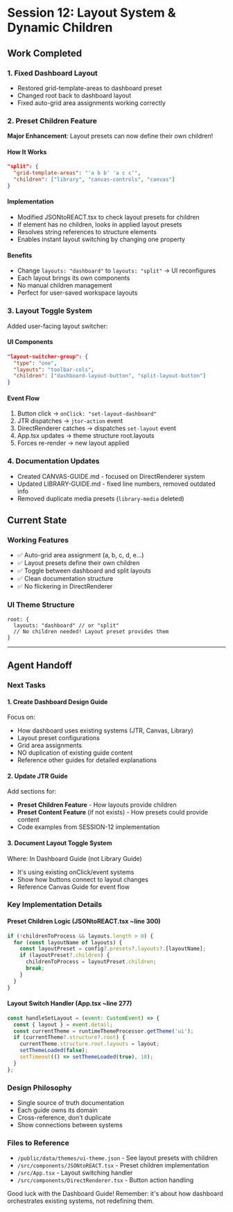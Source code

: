 # Session 12: Layout System & Dynamic Children

## Work Completed

### 1. Fixed Dashboard Layout
- Restored grid-template-areas to dashboard preset
- Changed root back to dashboard layout
- Fixed auto-grid area assignments working correctly

### 2. Preset Children Feature
**Major Enhancement**: Layout presets can now define their own children!

#### How It Works
```json
"split": {
  "grid-template-areas": "'a b b' 'a c c'",
  "children": ["library", "canvas-controls", "canvas"]
}
```

#### Implementation
- Modified JSONtoREACT.tsx to check layout presets for children
- If element has no children, looks in applied layout presets
- Resolves string references to structure elements
- Enables instant layout switching by changing one property

#### Benefits
- Change `layouts: "dashboard"` to `layouts: "split"` → UI reconfigures
- Each layout brings its own components
- No manual children management
- Perfect for user-saved workspace layouts

### 3. Layout Toggle System
Added user-facing layout switcher:

#### UI Components
```json
"layout-switcher-group": {
  "type": "one",
  "layouts": "toolbar-cols",
  "children": ["dashboard-layout-button", "split-layout-button"]
}
```

#### Event Flow
1. Button click → `onClick: "set-layout-dashboard"`
2. JTR dispatches → `jtor-action` event
3. DirectRenderer catches → dispatches `set-layout` event
4. App.tsx updates → theme structure root.layouts
5. Forces re-render → new layout applied

### 4. Documentation Updates
- Created CANVAS-GUIDE.md - focused on DirectRenderer system
- Updated LIBRARY-GUIDE.md - fixed line numbers, removed outdated info
- Removed duplicate media presets (`library-media` deleted)

## Current State

### Working Features
- ✅ Auto-grid area assignment (a, b, c, d, e...)
- ✅ Layout presets define their own children
- ✅ Toggle between dashboard and split layouts
- ✅ Clean documentation structure
- ✅ No flickering in DirectRenderer

### UI Theme Structure
```
root: {
  layouts: "dashboard" // or "split"
  // No children needed! Layout preset provides them
}
```

---

## Agent Handoff

### Next Tasks

#### 1. Create Dashboard Design Guide
Focus on:
- How dashboard uses existing systems (JTR, Canvas, Library)
- Layout preset configurations
- Grid area assignments
- NO duplication of existing guide content
- Reference other guides for detailed explanations

#### 2. Update JTR Guide
Add sections for:
- **Preset Children Feature** - How layouts provide children
- **Preset Content Feature** (if not exists) - How presets could provide content
- Code examples from SESSION-12 implementation

#### 3. Document Layout Toggle System
Where: In Dashboard Guide (not Library Guide)
- It's using existing onClick/event systems
- Show how buttons connect to layout changes
- Reference Canvas Guide for event flow

### Key Implementation Details

#### Preset Children Logic (JSONtoREACT.tsx ~line 300)
```javascript
if (!childrenToProcess && layouts.length > 0) {
  for (const layoutName of layouts) {
    const layoutPreset = config?.presets?.layouts?.[layoutName];
    if (layoutPreset?.children) {
      childrenToProcess = layoutPreset.children;
      break;
    }
  }
}
```

#### Layout Switch Handler (App.tsx ~line 277)
```javascript
const handleSetLayout = (event: CustomEvent) => {
  const { layout } = event.detail;
  const currentTheme = runtimeThemeProcessor.getTheme('ui');
  if (currentTheme?.structure?.root) {
    currentTheme.structure.root.layouts = layout;
    setThemeLoaded(false);
    setTimeout(() => setThemeLoaded(true), 10);
  }
};
```

### Design Philosophy
- Single source of truth documentation
- Each guide owns its domain
- Cross-reference, don't duplicate
- Show connections between systems

### Files to Reference
- `/public/data/themes/ui-theme.json` - See layout presets with children
- `/src/components/JSONtoREACT.tsx` - Preset children implementation
- `/src/App.tsx` - Layout switching handler
- `/src/components/DirectRenderer.tsx` - Button action handling

Good luck with the Dashboard Guide! Remember: it's about how dashboard orchestrates existing systems, not redefining them.